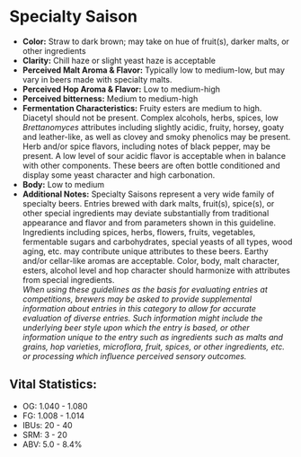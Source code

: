 # Specialty Saison

- **Color:** Straw to dark brown; may take on hue of fruit(s), darker malts, or other ingredients
- **Clarity:** Chill haze or slight yeast haze is acceptable
- **Perceived Malt Aroma & Flavor:** Typically low to medium-low, but may vary in beers made with specialty malts.
- **Perceived Hop Aroma & Flavor:** Low to medium-high
- **Perceived bitterness:** Medium to medium-high
- **Fermentation Characteristics:** Fruity esters are medium to high. Diacetyl should not be present. Complex alcohols, herbs, spices, low _Brettanomyces_ attributes including slightly acidic, fruity, horsey, goaty and leather-like, as well as clovey and smoky phenolics may be present. Herb and/or spice flavors, including notes of black pepper, may be present. A low level of sour acidic flavor is acceptable when in balance with other components. These beers are often bottle conditioned and display some yeast character and high carbonation.
- **Body:** Low to medium
- **Additional Notes:** Specialty Saisons represent a very wide family of specialty beers. Entries brewed with dark malts, fruit(s), spice(s), or other special ingredients may deviate substantially from traditional appearance and flavor and from parameters shown in this guideline. Ingredients including spices, herbs, flowers, fruits, vegetables, fermentable sugars and carbohydrates, special yeasts of all types, wood aging, etc. may contribute unique attributes to these beers. Earthy and/or cellar-like aromas are acceptable. Color, body, malt character, esters, alcohol level and hop character should harmonize with attributes from special ingredients. <br/>
_When using these guidelines as the basis for evaluating entries at competitions, brewers may be asked to provide supplemental information about entries in this category to allow for accurate evaluation of diverse entries. Such information might include the underlying beer style upon which the entry is based, or other information unique to the entry such as ingredients such as malts and grains, hop varieties, microflora, fruit, spices, or other ingredients, etc. or processing which influence perceived sensory outcomes._

## Vital Statistics:

- OG: 1.040 - 1.080
- FG: 1.008 - 1.014
- IBUs: 20 - 40
- SRM: 3 - 20
- ABV: 5.0 - 8.4% 
